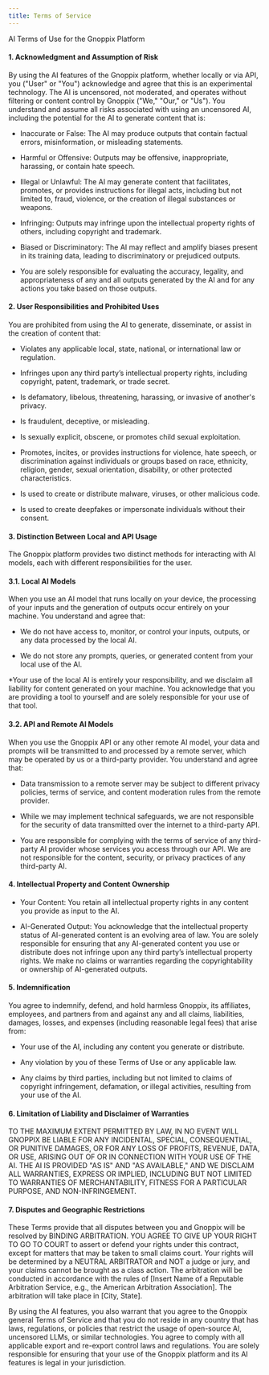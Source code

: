 ```yaml
---
title: Terms of Service
---
```


AI Terms of Use for the Gnoppix Platform

#### 1. Acknowledgment and Assumption of Risk

By using the AI features of the Gnoppix platform, whether locally or via API, you ("User" or "You") acknowledge and agree that this is an experimental technology. The AI is uncensored, not moderated, and operates without filtering or content control by Gnoppix ("We," "Our," or "Us"). You understand and assume all risks associated with using an uncensored AI, including the potential for the AI to generate content that is:

* Inaccurate or False: The AI may produce outputs that contain factual errors, misinformation, or misleading statements.

* Harmful or Offensive: Outputs may be offensive, inappropriate, harassing, or contain hate speech.

* Illegal or Unlawful: The AI may generate content that facilitates, promotes, or provides instructions for illegal acts, including but not limited to, fraud, violence, or the creation of illegal substances or weapons.

* Infringing: Outputs may infringe upon the intellectual property rights of others, including copyright and trademark.

* Biased or Discriminatory: The AI may reflect and amplify biases present in its training data, leading to discriminatory or prejudiced outputs.

* You are solely responsible for evaluating the accuracy, legality, and appropriateness of any and all outputs generated by the AI and for any actions you take based on those outputs.

#### 2. User Responsibilities and Prohibited Uses

You are prohibited from using the AI to generate, disseminate, or assist in the creation of content that:

* Violates any applicable local, state, national, or international law or regulation.

* Infringes upon any third party’s intellectual property rights, including copyright, patent, trademark, or trade secret.

* Is defamatory, libelous, threatening, harassing, or invasive of another's privacy.

* Is fraudulent, deceptive, or misleading.

* Is sexually explicit, obscene, or promotes child sexual exploitation.

* Promotes, incites, or provides instructions for violence, hate speech, or discrimination against individuals or groups based on race, ethnicity, religion, gender, sexual orientation, disability, or other protected characteristics.

* Is used to create or distribute malware, viruses, or other malicious code.

* Is used to create deepfakes or impersonate individuals without their consent.

#### 3. Distinction Between Local and API Usage

The Gnoppix platform provides two distinct methods for interacting with AI models, each with different responsibilities for the user.

#### 3.1. Local AI Models

When you use an AI model that runs locally on your device, the processing of your inputs and the generation of outputs occur entirely on your machine. You understand and agree that:

* We do not have access to, monitor, or control your inputs, outputs, or any data processed by the local AI.

* We do not store any prompts, queries, or generated content from your local use of the AI.

*Your use of the local AI is entirely your responsibility, and we disclaim all liability for content generated on your machine. You acknowledge that you are providing a tool to yourself and are solely responsible for your use of that tool.

#### 3.2. API and Remote AI Models

When you use the Gnoppix API or any other remote AI model, your data and prompts will be transmitted to and processed by a remote server, which may be operated by us or a third-party provider. You understand and agree that:

* Data transmission to a remote server may be subject to different privacy policies, terms of service, and content moderation rules from the remote provider.

* While we may implement technical safeguards, we are not responsible for the security of data transmitted over the internet to a third-party API.

* You are responsible for complying with the terms of service of any third-party AI provider whose services you access through our API. We are not responsible for the content, security, or privacy practices of any third-party AI.

#### 4. Intellectual Property and Content Ownership

* Your Content: You retain all intellectual property rights in any content you provide as input to the AI.

* AI-Generated Output: You acknowledge that the intellectual property status of AI-generated content is an evolving area of law. You are solely responsible for ensuring that any AI-generated content you use or distribute does not infringe upon any third party’s intellectual property rights. We make no claims or warranties regarding the copyrightability or ownership of AI-generated outputs.

#### 5. Indemnification

You agree to indemnify, defend, and hold harmless Gnoppix, its affiliates, employees, and partners from and against any and all claims, liabilities, damages, losses, and expenses (including reasonable legal fees) that arise from:

* Your use of the AI, including any content you generate or distribute.

* Any violation by you of these Terms of Use or any applicable law.

* Any claims by third parties, including but not limited to claims of copyright infringement, defamation, or illegal activities, resulting from your use of the AI.

#### 6. Limitation of Liability and Disclaimer of Warranties

TO THE MAXIMUM EXTENT PERMITTED BY LAW, IN NO EVENT WILL GNOPPIX BE LIABLE FOR ANY INCIDENTAL, SPECIAL, CONSEQUENTIAL, OR PUNITIVE DAMAGES, OR FOR ANY LOSS OF PROFITS, REVENUE, DATA, OR USE, ARISING OUT OF OR IN CONNECTION WITH YOUR USE OF THE AI. THE AI IS PROVIDED "AS IS" AND "AS AVAILABLE," AND WE DISCLAIM ALL WARRANTIES, EXPRESS OR IMPLIED, INCLUDING BUT NOT LIMITED TO WARRANTIES OF MERCHANTABILITY, FITNESS FOR A PARTICULAR PURPOSE, AND NON-INFRINGEMENT.

#### 7. Disputes and Geographic Restrictions

These Terms provide that all disputes between you and Gnoppix will be resolved by BINDING ARBITRATION. YOU AGREE TO GIVE UP YOUR RIGHT TO GO TO COURT to assert or defend your rights under this contract, except for matters that may be taken to small claims court. Your rights will be determined by a NEUTRAL ARBITRATOR and NOT a judge or jury, and your claims cannot be brought as a class action. The arbitration will be conducted in accordance with the rules of [Insert Name of a Reputable Arbitration Service, e.g., the American Arbitration Association]. The arbitration will take place in [City, State].

By using the AI features, you also warrant that you agree to the Gnoppix general Terms of Service and that you do not reside in any country that has laws, regulations, or policies that restrict the usage of open-source AI, uncensored LLMs, or similar technologies. You agree to comply with all applicable export and re-export control laws and regulations. You are solely responsible for ensuring that your use of the Gnoppix platform and its AI features is legal in your jurisdiction.

